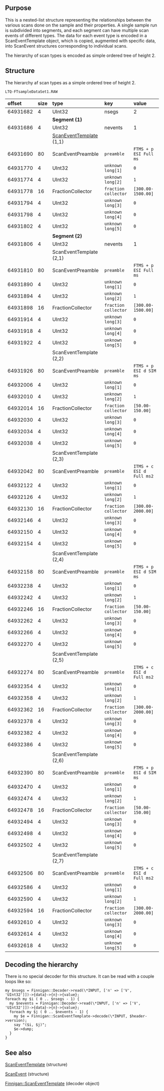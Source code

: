 ## Purpose ##

This is a nested-list structure representing the relationships between the various scans done on the sample and their properties. A single sample run is subdivided into segments, and each segment can have multiple scan events of different types. The data for each event type is encoded in a ScanEventTemplate object, which is copied, augmented with specific data, into ScanEvent structures corresponding to individual scans.

The hierarchy of scan types is encoded as simple ordered tree of height 2.

## Structure ##

The hierarchy af scan types as a simple ordered tree of height 2.

`LTQ-FTsampleDataSet1.RAW`

| offset | size | type | key | value |
|:-------|:-----|:-----|:----|:------|
| 64931682 | 4 | UInt32 | nsegs | 2 |
|  |  | **Segment (1)** |  |  |
| 64931686 | 4 | UInt32 | nevents | 1 |
|  |  | [ScanEventTemplate](ScanEventTemplate.md) (1,1) |  |  |
| 64931690 | 80 | ScanEventPreamble | `preamble` | `FTMS + p ESI Full ms` |
| 64931770 | 4 | UInt32 | `unknown long[1]` | `0` |
| 64931774 | 4 | UInt32 | `unknown long[2]` | `1` |
| 64931778 | 16 | FractionCollector | `fraction collector` | `[300.00-1500.00]` |
| 64931794 | 4 | UInt32 | `unknown long[3]` | `0` |
| 64931798 | 4 | UInt32 | `unknown long[4]` | `0` |
| 64931802 | 4 | UInt32 | `unknown long[5]` | `0` |
|  |  | **Segment (2)** |  |  |
| 64931806 | 4 | UInt32 | nevents | 1 |
|  |  | ScanEventTemplate (2,1) |  |  |
| 64931810 | 80 | ScanEventPreamble | `preamble` | `FTMS + p ESI Full ms` |
| 64931890 | 4 | UInt32 | `unknown long[1]` | `0` |
| 64931894 | 4 | UInt32 | `unknown long[2]` | `1` |
| 64931898 | 16 | FractionCollector | `fraction collector` | `[300.00-1500.00]` |
| 64931914 | 4 | UInt32 | `unknown long[3]` | `0` |
| 64931918 | 4 | UInt32 | `unknown long[4]` | `0` |
| 64931922 | 4 | UInt32 | `unknown long[5]` | `0` |
|  |  | ScanEventTemplate (2,2) |  |  |
| 64931926 | 80 | ScanEventPreamble | `preamble` | `FTMS + p ESI d SIM ms` |
| 64932006 | 4 | UInt32 | `unknown long[1]` | `0` |
| 64932010 | 4 | UInt32 | `unknown long[2]` | `1` |
| 64932014 | 16 | FractionCollector | `fraction collector` | `[50.00-150.00]` |
| 64932030 | 4 | UInt32 | `unknown long[3]` | `0` |
| 64932034 | 4 | UInt32 | `unknown long[4]` | `0` |
| 64932038 | 4 | UInt32 | `unknown long[5]` | `0` |
|  |  | ScanEventTemplate (2,3) |  |  |
| 64932042 | 80 | ScanEventPreamble | `preamble` | `ITMS + c ESI d Full ms2` |
| 64932122 | 4 | UInt32 | `unknown long[1]` | `0` |
| 64932126 | 4 | UInt32 | `unknown long[2]` | `1` |
| 64932130 | 16 | FractionCollector | `fraction collector` | `[300.00-2000.00]` |
| 64932146 | 4 | UInt32 | `unknown long[3]` | `0` |
| 64932150 | 4 | UInt32 | `unknown long[4]` | `0` |
| 64932154 | 4 | UInt32 | `unknown long[5]` | `0` |
|  |  | ScanEventTemplate (2,4)|  |  |
| 64932158 | 80 | ScanEventPreamble | `preamble` | `FTMS + p ESI d SIM ms` |
| 64932238 | 4 | UInt32 | `unknown long[1]` | `0` |
| 64932242 | 4 | UInt32 | `unknown long[2]` | `1` |
| 64932246 | 16 | FractionCollector | `fraction collector` | `[50.00-150.00]` |
| 64932262 | 4 | UInt32 | `unknown long[3]` | `0` |
| 64932266 | 4 | UInt32 | `unknown long[4]` | `0` |
| 64932270 | 4 | UInt32 | `unknown long[5]` | `0` |
|  |  | ScanEventTemplate (2,5) |  |  |
| 64932274 | 80 | ScanEventPreamble | `preamble` | `ITMS + c ESI d Full ms2` |
| 64932354 | 4 | UInt32 | `unknown long[1]` | `0` |
| 64932358 | 4 | UInt32 | `unknown long[2]` | `1` |
| 64932362 | 16 | FractionCollector | `fraction collector` | `[300.00-2000.00]` |
| 64932378 | 4 | UInt32 | `unknown long[3]` | `0` |
| 64932382 | 4 | UInt32 | `unknown long[4]` | `0` |
| 64932386 | 4 | UInt32 | `unknown long[5]` | `0` |
|  |  | ScanEventTemplate (2,6) |  |  |
| 64932390 | 80 | ScanEventPreamble | `preamble` | `FTMS + p ESI d SIM ms` |
| 64932470 | 4 | UInt32 | `unknown long[1]` | `0` |
| 64932474 | 4 | UInt32 | `unknown long[2]` | `1` |
| 64932478 | 16 | FractionCollector | `fraction collector` | `[50.00-150.00]` |
| 64932494 | 4 | UInt32 | `unknown long[3]` | `0` |
| 64932498 | 4 | UInt32 | `unknown long[4]` | `0` |
| 64932502 | 4 | UInt32 | `unknown long[5]` | `0` |
|  |  | ScanEventTemplate (2,7) |  |  |
| 64932506 | 80 | ScanEventPreamble | `preamble` | `ITMS + c ESI d Full ms2` |
| 64932586 | 4 | UInt32 | `unknown long[1]` | `0` |
| 64932590 | 4 | UInt32 | `unknown long[2]` | `1` |
| 64932594 | 16 | FractionCollector | `fraction collector` | `[300.00-2000.00]` |
| 64932610 | 4 | UInt32 | `unknown long[3]` | `0` |
| 64932614 | 4 | UInt32 | `unknown long[4]` | `0` |
| 64932618 | 4 | UInt32 | `unknown long[5]` | `0` |

## Decoding the hierarchy ##

There is no special decoder for this structure. It can be read with a couple loops like so:

```
my $nsegs = Finnigan::Decoder->read(\*INPUT, ['n' => ['V', 'UInt32']])->{data}->{n}->{value};
foreach my $i ( 0 .. $nsegs - 1) {
  my $nevents = Finnigan::Decoder->read(\*INPUT, ['n' => ['V', 'UInt32']])->{data}->{n}->{value};
  foreach my $j ( 0 .. $nevents - 1) {
    my $e = Finnigan::ScanEventTemplate->decode(\*INPUT, $header->version);
    say "($i, $j)";
    $e->dump;
  }
}
```

## See also ##
[ScanEventTemplate](ScanEventTemplate.md) (structure)

[ScanEvent](ScanEvent.md) (structure)

[Finnigan::ScanEventTemplate](FinniganScanEventTemplate.md) (decoder object)